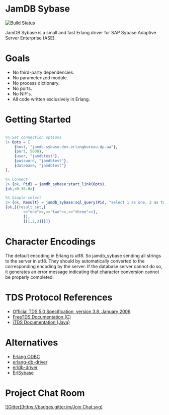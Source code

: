 JamDB Sybase 
============
[![Build Status](https://travis-ci.org/erlangbureau/jamdb_sybase.svg?branch=master)](https://travis-ci.org/erlangbureau/jamdb_sybase)

JamDB Sybase is a small and fast Erlang driver for SAP Sybase Adaptive Server Enterprise (ASE).

Goals
=====

* No third-party dependencies.
* No parameterized module.
* No process dictionary.
* No ports.
* No NIF's.
* All code written exclusively in Erlang.

Getting Started
===============

```erl

%% Set connection options
1> Opts = [
    {host, "jamdb-sybase-dev.erlangbureau.dp.ua"},
    {port, 5000},
    {user, "jamdbtest"},
    {password, "jamdbtest"},
    {database, "jamdbtest"}
].

%% Connect
2> {ok, Pid} = jamdb_sybase:start_link(Opts).
{ok,<0.36.0>}

%% Simple select
3> {ok, Result} = jamdb_sybase:sql_query(Pid, "select 1 as one, 2 as two, 3 as three").
{ok,[{result_set,[
        <<"one">>,<<"two">>,<<"three">>],
        [],
        [[1,2,3]]}]}

```

Character Encodings
========
The default encoding in Erlang is utf8. So jamdb_sybase sending all strings to the server in utf8. They should by automatically converted to the corresponding encoding by the server. If the database server cannot do so, it generates an error message indicating that character conversion cannot be properly completed.

TDS Protocol References
=======================
* [Official TDS 5.0 Specification, version 3.8, January 2006](http://ondoc.logand.com/d/2219/pdf)
* [FreeTDS Documentation (C)](http://www.freetds.org)
* [jTDS Documentation (Java)](http://jtds.sourceforge.net/doc.html)

Alternatives
============
* [Erlang ODBC](http://www.erlang.org/doc/man/odbc.html)
* [erlang-db-driver](https://github.com/denglf/erlang-db-driver)
* [erldb-driver](https://github.com/RYTong/erldb-driver)
* [ErlSybase](https://github.com/VanyaDNDZ/ErlSybase)

Project Chat Room
=================
[![Gitter](https://badges.gitter.im/Join Chat.svg)](https://gitter.im/erlangbureau/jamdb_sybase?utm_source=badge&utm_medium=badge&utm_campaign=pr-badge&utm_content=badge)


